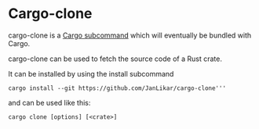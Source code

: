 # Cargo-clone
cargo-clone is a
[Cargo subcommand](https://github.com/rust-lang/cargo/wiki/Third-party-cargo-subcommands)
which will eventually be bundled with Cargo.

cargo-clone can be used to fetch the source code of a Rust crate.

It can be installed by using the install subcommand

    cargo install --git https://github.com/JanLikar/cargo-clone'''

and can be used like this:

    cargo clone [options] [<crate>]
